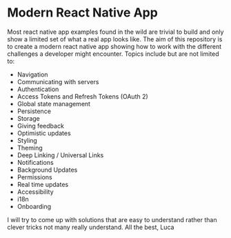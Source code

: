 # Modern React Native App

Most react native app examples found in the wild are trivial to build and only show a limited set of what a real app looks like. The aim of this repository is to create a modern react native app showing how to work with the different challenges a developer might encounter. Topics include but are not limited to: 

- Navigation
- Communicating with servers
- Authentication
- Access Tokens and Refresh Tokens (OAuth 2)
- Global state management
- Persistence
- Storage
- Giving feedback
- Optimistic updates
- Styling
- Theming
- Deep Linking / Universal Links
- Notifications
- Background Updates
- Permissions
- Real time updates
- Accessibility
- i18n
- Onboarding

I will try to come up with solutions that are easy to understand rather than clever tricks not many really understand.
All the best,
Luca
